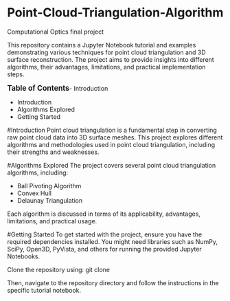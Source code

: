 # Point-Cloud-Triangulation-Algorithm
Computational Optics final project

This repository contains a Jupyter Notebook tutorial and examples demonstrating various techniques for point cloud triangulation and 3D surface reconstruction. The project aims to provide insights into different algorithms, their advantages, limitations, and practical implementation steps.

<span style="font-size: larger;">**Table of Contents**</span>- Introduction
- Introduction
- Algorithms Explored
- Getting Started

#Introduction
Point cloud triangulation is a fundamental step in converting raw point cloud data into 3D surface meshes. This project explores different algorithms and methodologies used in point cloud triangulation, including their strengths and weaknesses.

#Algorithms Explored
The project covers several point cloud triangulation algorithms, including:

- Ball Pivoting Algorithm
- Convex Hull
- Delaunay Triangulation

Each algorithm is discussed in terms of its applicability, advantages, limitations, and practical usage.

#Getting Started
To get started with the project, ensure you have the required dependencies installed. You might need libraries such as NumPy, SciPy, Open3D, PyVista, and others for running the provided Jupyter Notebooks.

Clone the repository using:
git clone 

Then, navigate to the repository directory and follow the instructions in the specific tutorial notebook.
